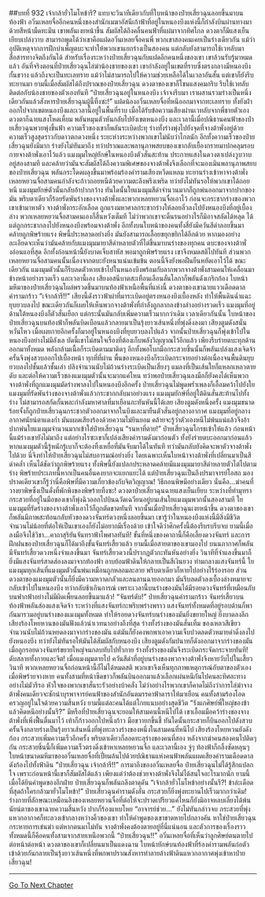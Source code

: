 ##บทที่ 932 เจ้ากล้ายั่วโมโหข้ารึ?
แทบจะวินาทีเดียวกับที่ใบหน้าของป๋ายเสี่ยวฉุนลอยขึ้นมาบนท้องฟ้า อวิ๋นเหลยจื่ออีกคนหนึ่งของสำนักเมฆาอัสนีเก้าฟ้าที่อยู่ในหนองบึงแห่งนี้ก็กำลังบินผ่านทางมาด้วยสีหน้ามืดทะมึน
เขาพลันเงยหน้าขึ้น สัมผัสได้ถึงคลื่นคนฟ้าที่แผ่มาจากทิศไกล ดวงตาก็มีแสงเย็นเยียบเปล่งวาบ
สามารถพูดได้ว่าเขาคือแฝดอวิ๋นเหลยจื่อคนพี่ พวกเขาสองคนเคยเป็นร่างเดียวกัน แม้ว่าอุบัติเหตุจากการฝึกบำเพ็ญตบะจะทำให้พวกเขาแยกร่างเป็นสองคน แต่กลับยังสามารถใช้เวทลับมาสื่อสารทางจิตถึงกันได้
สำหรับเรื่องระหว่างป๋ายเสี่ยวฉุนกับแฝดอีกคนหนึ่งของเขา เขาล้วนรับรู้มาหมดแล้ว อันที่จริงตอนที่ป๋ายเสี่ยวฉุนไล่ฆ่าน้องชายของเขา เขากำลังอยู่ในเขตที่ราบซึ่งตรงกลางมีหนองบึงกั้นขวาง แล้วถึงจะเป็นทะเลทราย
แม้ว่าไม่สามารถไปให้ความช่วยเหลือได้ในเวลาอันสั้น แต่เขาก็ยังรีบทะยานมา ยามนี้เมื่อสัมผัสได้ถึงปราณของป๋ายเสี่ยวฉุน ดวงตาของเขาก็โชนแสงคมกริบ รีบใช้เวทลับติดต่อกับน้องชายของตัวเองทันที
“ป๋ายเสี่ยวฉุนอยู่ในหนองบึง เจ้าจงรีบมา เราผสานรวมร่างเป็นหนึ่งเดียวกันแล้วสังหารป๋ายเสี่ยวฉุนผู้นี้ทิ้งซะ!”
แฝดน้องอวิ๋นเหลยจื่อที่หนีออกมาจากทะเลทราย ทั้งยังฝ่าออกไปจากเขตหนองบึงและเวลานี้อยู่ในพื้นที่ราบ เมื่อได้รับข้อความเสียงผ่านเวทลับจากพี่ชายตัวเอง ดวงตาก็ฉายแสงโหดเหี้ยม พลันหมุนตัวหันกลับไปยังเขตหนองบึง
และเวลานี้เมื่อปณิธานคนฟ้าของป๋ายเสี่ยวฉุนพวยพุ่งขึ้นฟ้า ความเร็วของเขาก็พลันระเบิดปะทุ ร่างทั้งร่างพุ่งไปยังจุดที่จางต้าพั่งอยู่ด้วยความเร็วสูงสุดราวกับดาวตกดวงหนึ่ง
ระยะห่างระหว่างพวกเขาไม่นับว่าไกลนัก อีกทั้งความเร็วของป๋ายเสี่ยวฉุนยังมีมาก ร่างยังไม่ทันมาถึง ทว่าปราณและพลานุภาพสยบของเขากลับเยื้องกรายมาปกคลุมรอบกายจางต้าพั่งเอาไว้แล้ว
แมงมุมใหญ่ยักษ์ในหนองบึงตัวสั่นสะท้าน ประกายแสงในดวงตาเปล่งวูบวาบอยู่สองสามที และคล้ายว่ามันจะสัมผัสได้ถึงความพิเศษของจางต้าพั่งจึงเลือกที่จะมองเมินพลานุภาพสยบของป๋ายเสี่ยวฉุน พลันกระโดดผลุงขึ้นมาพร้อมร้องคำรามเสียงหวีดแหลม ทะยานร่างเข้าหาจางต้าพั่ง
เหลยหยวนจื่อสามคนกำลังจะก้าวถอยหนีด้วยความตะลึงพรึงเพริด ทว่ายังไม่ทันรอให้พวกเขาได้ถอยหนี แมงมุมยักษ์ตัวนั้นกลับอ้าปากกว้าง ทันใดนั้นใยแมงมุมสีดำจำนวนมากก็ถูกพ่นออกมาจากปากของมัน พริบตาเดียวก็ร้อยรัดพันร่างของจางต้าพั่งและพวกเหลยหยวนจื่อเอาไว้ ก่อนจะกระชากร่างของพวกเขาเข้ามาหาตัว จางต้าพั่งกระอักเลือด ถูกแรงมหาศาลกระชากร่างให้ลอยลิ่วลงไปยังหนองบึงที่อยู่เบื้องล่าง
พวกเหลยหยวนจื่อสามคนเองก็สิ้นหวังเต็มที ไม่ว่าพวกเขาจะดิ้นรนอย่างไรก็มิอาจสลัดได้หลุด ได้แต่ถูกกระชากลงไปยังหนองบึงพร้อมจางต้าพั่ง อีกทั้งบนใบหน้าของคนทั้งสี่ยังมีควันสีดำลอยขึ้นมาคล้ายถูกพิษร้ายแรง พิษนี้ประหลาดอย่างยิ่ง มันยังสามารถเลื้อยขยุกขยิกได้อีกด้วย หากมองอย่างละเอียดจะเห็นว่ามันคล้ายกับแมงมุมมายาสีดำหลายตัวที่ไต่ขึ้นมาบนร่างของทุกคน
ตบะของจางต้าพั่งอ่อนแอที่สุด อีกทั้งก่อนหน้านี้ยังบาดเจ็บสาหัส พอมาถูกพิษร้ายแรง เขาจึงหมดสติไปทันที ส่วนพวกเหลยหยวนจื่อสามคนนั้นเนื่องจากตบะยังหนาแน่นเข้มข้น ตอนนี้จึงยังพอฝืนยืนหยัดเอาไว้ได้
ขณะเดียวกัน แมงมุมตัวนั้นก็รีบลดตัวหายเข้าไปในหนองบึงพร้อมกับลากพวกจางต้าพั่งสามคนให้เคลื่อนมาข้างหน้าอย่างรวดเร็ว
และเวลานี้เอง เสียงอสนีบาตสะเทือนเลือนลั่นโลกาก็พลันดังเกริกก้อง ใบหน้ามหึมาของป๋ายเสี่ยวฉุนโผล่พรวดขึ้นมาบนท้องฟ้าเหนือพื้นที่แห่งนี้ ดวงตาของเขาฉายแววเดือดดาล คำรามกร้าว
“เจ้ากล้ารึ!!”
เสียงนี้ดังราวฟ้าผ่าที่มาระเบิดอยู่ตรงหนองบึงเบื้องหลัง ทำให้พื้นดินฉ่ำแฉะยุบยวบลงไป ขณะเดียวกันก็เผยให้เห็นพวกจางต้าพั่งที่กำลังถูกลากลงข้างล่างอย่างรวดเร็ว
แมงมุมที่อยู่ด้านใต้หนองบึงก็ตัวสั่นเยือก แต่กระนั้นมันกลับเพิ่มความเร็วมากกว่าเดิม
เวลาเดียวกันนั้น ใบหน้าของป๋ายเสี่ยวฉุนบนท้องฟ้าก็พลันบิดเบือนแล้วกลายมาเป็นรุ้งยาวเส้นหนึ่งที่พุ่งดิ่งลงมา เสียงตูมดังสนั่นหวั่นไหว เมื่อเผยกายอีกครั้งก็มาอยู่ในหนองบึงที่ยุบยวบลงไปแล้ว จากนั้นป๋ายเสี่ยวฉุนก็พุ่งเข้าไปในหนองบึงอย่างไม่มีลังเล
บัดนี้เขาไม่สนใจเรื่องที่ต้องเก็บพลังวิญญาณไว้อีกแล้ว เพียงรีบร่ายตบะทุกด้านออกมาทั้งหมด พลังกล้ามเนื้อก็ระเบิดตามมาติดๆ อีกทั้งพอโบกมือกระสวยชิ้นนั้นก็พลันเปล่งแสงเจิดจ้า ครั้นจึงพุ่งสวบออกไปเบื้องหน้า
ทุกที่ที่ผ่าน พื้นของหนองบึงก็ระเบิดกระจายอย่างต่อเนื่องจนพื้นดินยุบยวบลงไปชั้นแล้วชั้นเล่า ปลิงจำนวนนับไม่ถ้วนร่างระเบิดเป็นเสี่ยงๆ แมลงที่เป็นเส้นใยก็แหลกเหลวตายดับ และต่อให้ความเร็วของแมงมุมตัวนั้นจะมากแค่ไหน ทว่าพอป๋ายเสี่ยวฉุนลงมือก็ยังคงได้เห็นพวกจางต้าพั่งที่ถูกแมงมุมมัดร่างพาลงไปในหนองบึงอีกครั้ง
ป๋ายเสี่ยวฉุนไม่พูดพร่ำเพลงก็เอื้อมคว้าไปยังใยแมงมุมที่รัดพันร่างของจางต้าพั่งแล้วกระชากกลับมาอย่างแรง แมงมุมยักษ์ที่อยู่ใต้ดินสั่นสะท้านไปทั้งร่าง ไม่สามารถสกัดกั้นพละกำลังมหาศาลที่มาเยือนกะทันหันนี้ได้เลย เสียงตูมดังหนึ่งครั้ง แมงมุมขนาดร้อยจั้งก็ถูกป๋ายเสี่ยวฉุนกระชากตัวออกมาจากในบึงและมายืนตัวสั่นอยู่กลางอากาศ
แมงมุมที่อยู่กลางอากาศนัยน์ตาแดงก่ำ มันแผดเสียงร้องด้วยความไม่ยินยอม คล้ายจะรู้ว่าตัวเองหนีไม่พ้นแน่แล้วจึงอ้าปากพ่นใยแมงมุมจำนวนมากเข้าใส่ป๋ายเสี่ยวฉุน
“รนหาที่ตาย!” ป๋ายเสี่ยวฉุนโกรธเข้าให้แล้ว ก่อนหน้านี้แม้ร่างเขายังไม่มาถึง แต่อย่างไรซะเขาก็เปล่งเสียงคำรามดังมาก่อนตัว ทั้งยังร่ายตบะออกมาก่อนแล้ว หากแมงมุมตัวนี้รู้หนักรู้เบาก็จะต้องทิ้งเหยื่อที่มันจับมาได้ในทันที
ทว่ามันกลับยังคิดจะพาตัวจางต้าพั่งไปด้วย นี่จึงทำให้ป๋ายเสี่ยวฉุนไม่สบอารมณ์อย่างยิ่ง โดยเฉพาะเห็นใบหน้าจางต้าพั่งที่เปลี่ยนมาเป็นสีดำคล้ำ เห็นได้ชัดว่าถูกพิษร้ายแรง ทั้งพิษนี้ยังแปลกประหลาดคล้ายมีแมงมุมมายาสีดำหลายตัวไต่ไปตามร่าง พิษร้ายประเภทนี้หากเป็นคนอื่นคงยากจะแยกแยะได้ แต่ป๋ายเสี่ยวฉุนเป็นถึงปรมาจารย์โอสถ มองปราดเดียวเขาก็รู้ว่านี่คือพิษที่มีความเกี่ยวข้องกับจิตวิญญาณ!
วิธีถอนพิษมีอย่างเดียว นั่นคือ...ฆ่าคนที่วางยาพิษซึ่งเป็นดั่งที่พักพิงของพิษร้ายทิ้งซะ!
ดวงตาป๋ายเสี่ยวฉุนฉายแสงเย็นเยียบ ระหว่างที่ทำมุทรา กระสวยที่อยู่ในมือของเขาก็พุ่งฉิวออกไปบินฉวัดเฉวียนอยู่บนเส้นใยแมงมุมพวกนั้นสองสามที ใยแมงมุมที่รัดร่างของจางต้าพั่งเอาไว้ก็ถูกตัดขาดทันที
จากนั้นเมื่อป๋ายเสี่ยวฉุนเงยหน้าขึ้น ดวงตาของเขาก็พลันมีภาพสะท้อนกลับหัวของดวงจันทร์ดวงหนึ่งลอยขึ้นมา เขารู้ว่าในหนองบึงแห่งนี้มีสิ่งมีชีวิตจำนวนไม่น้อยที่ต่อให้เป็นเขาเองก็ยังไม่อยากมีเรื่องด้วย เข้าใจดีว่าศึกครั้งนี้ต้องรีบรบรีบจบ ยามนี้เมื่อลงมือจึงใช้วิชา...คาถาสุริยันจันทราฟ้าไพศาลทันที!
ขั้นที่หนึ่งของคาถานี้ก็คือเลี้ยงดวงจันทร์ และการฝึกฝนของป๋ายเสี่ยวฉุนก็ได้มาถึงขั้นจันทร์เสี้ยวแล้ว ยามนี้เมื่อสายตาของเขามองไป บนนภากาศก็พลันมีจันทร์เสี้ยวดวงหนึ่งจำแลงขึ้นมา
จันทร์เสี้ยวดวงนี้ปรากฏตัวกะทันหันอย่างยิ่ง วินาทีที่จำแลงขึ้นมาก็ยิ่งมีแสงจันทร์สาดส่องลงมาจากท้องฟ้า อาบย้อมฟ้าดินให้กลายเป็นสีเงินยวง
ท่ามกลางแสงจันทร์นี้ ใยแมงมุมทุกเส้นที่แมงมุมตัวนั้นพ่นเหมือนถูกหลอมละลาย พริบตาเดียวก็หายไปอย่างไร้ร่องรอย ส่วนดวงตาของแมงมุมตัวนั้นก็ยิ่งมีความหวาดกลัวและลนลานฉายออกมา มันรีบลดตัวลงเบื้องล่างหมายจะกลับเข้าไปในหนองบึง ทว่ากลับช้าเกินการณ์ เพราะเวลานี้บนร่างของมันได้มีรอยดวงจันทร์ที่เหมือนกับบนฟากฟ้าอย่างไม่มีผิดเพี้ยนลอยขึ้นมาแล้ว!
“จันทร์ดับ!” ป๋ายเสี่ยวฉุนคำรามกร้าว จันทร์เสี้ยวบนท้องฟ้าพลันส่องแสงเจิดจ้า ระหว่างที่แสงจันทร์กะพริบพร่างพราว แสงจันทร์ทั้งหมดที่อยู่รอบด้านก็พากันมารวมอยู่บนร่างของแมงมุมทั้งหมด ทำให้รอยดวงจันทร์บนร่างของมันยิ่งขยายใหญ่ ยิ่งบาดลงลึก เสียงร้องโหยหวนของมันฟังแล้วน่าเวทนาอย่างถึงที่สุด ร่างทั้งร่างของมันสั่นเทิ้ม ของเหลวสีเขียวจำนวนนับไม่ถ้วนหยดลงมาจากร่างของมัน แต่มันก็ยังคงพกพาเอาความเจ็บปวดลดตัวหมายดำดิ่งลงไปยังหนองบึง ทว่ายังไม่ทันรอให้มันได้สัมผัสกับหนองบึง เสียงตูมดังกัมปนาทก็ดังออกมาจากร่างของมัน เมื่อถูกรอยดวงจันทร์ขยายใหญ่จนกลบทับไปทั่วกาย ร่างทั้งร่างของมันจึงระเบิดกระจัดกระจายทันที!
ดับสลายทั้งกายและจิต!
เมื่อแมงมุมตายไป ควันสีดำที่อยู่บนร่างของพวกจางต้าพั่งจึงหายวับไปในเสี้ยววินาที
พวกเหลยหยวนจื่อก่อนหน้านี้ก็ไม่ได้หมดสติ พวกเขาจึงเห็นทุกภาพเหตุการณ์กับตาของตัวเอง เมื่อพิษร้ายจางหาย คนทั้งสามที่หน้าซีดขาวก็พลันบินออกมาแล้วเลือกเผ่นหนีกันไปคนละทิศละทางอย่างไม่มัวรีรอ
หัวใจของพวกเขาสั่นระรัวอย่างบ้าคลั่ง ไม่ว่าอย่างไรพวกเขาก็คาดไม่ถึงว่าการไล่ฆ่าจางต้าพั่งคนเดียวจะชักนำบุรพาจารย์คนฟ้าของสำนักอันตมรรคาฟ้าดาราให้มาเยือน คนทั้งสามร้องโอดครวญอยู่ในใจด้วยความสิ้นหวัง ยามนี้แต่ละคนได้แต่โกยแนบอย่างสุดชีวิต
“รังแกศิษย์พี่ใหญ่ของข้าแล้วคิดหนีอย่างนั้นรึ?” มีหรือที่ป๋ายเสี่ยวฉุนจะยอมให้สามคนนี้หนีไปได้ เขาเอื้อมมือคว้าร่างของจางต้าพั่งที่เพิ่งฟื้นตื่นมาไว้ เท้าก็ก้าวออกไปหนึ่งก้าว มือขวายกขึ้นชี้ ทันใดนั้นกระสวยก็บินออกไปดังสวบ ครั้นจึงกลายร่างเป็นรุ้งยาวเส้นหนึ่งที่พุ่งทะลวงร่างของหนึ่งในสามคนที่หนีไป
เสียงร้องโหยหวนยังดังก้อง กระสวยเพิ่มความเร็วอีกครั้ง พริบตาเดียวก็ลอดทะลุร่างของคนที่สอง หลังจากฆ่าคนสองคนไปติดๆ กัน กระสวยชิ้นนี้ก็เพิ่มความเร็วตรงดิ่งเข้าหาเหลยหยวนจื่อ
และเวลานี้เอง จู่ๆ ท้องฟ้าก็กลิ้งซัดหลุนๆ ใบหน้าขนาดมหึมาของอวิ๋นเหลยจื่อที่เปี่ยมล้นไปด้วยปณิธานแห่งคนฟ้าพลันแผดเสียงคำรามเดือดดาลดังก้องไปทั้งฟ้าดิน
“ป๋ายเสี่ยวฉุน เจ้ากล้ารึ!!”
การมาถึงของอวิ๋นเหลยจื่อ ป๋ายเสี่ยวฉุนไม่ได้รู้สึกแปลกใจ เพราะก่อนหน้านี้เขาก็สัมผัสได้แล้ว เพียงแต่ว่าต้องช่วยจางต้าพั่งจึงไม่ได้สนใจอะไรมากนัก ยามนี้เมื่อได้ยินคำพูดของอีกฝ่าย ป๋ายเสี่ยวฉุนก็พลันถลึงตาดุดัน
“เจ้ากล้ายั่วโมโหข้าอย่างนั้นรึ?! ข้าล่ะเดือดที่สุดถ้าใครกล้ามายั่วโมโหข้า!” ป๋ายเสี่ยวฉุนคำรามดังลั่น กระสวยก็ยิ่งพุ่งทะยานไปเร็วมากกว่าเดิม!
ร่างกายที่ลักษณะเหมือนลิงของเหลยหยวนจื่อที่ต่อให้จะปราดเปรียวแค่ไหนก็ยังมิอาจหลบเลี่ยงได้พ้น นัยน์ตาของเขาฉายความสิ้นหวัง ปากก็ร้องแหบโหย
“อาจารย์ช่วย...” ยังไม่ทันกล่าวจบ กระสวยที่พุ่งแหวกอากาศก็ทะลวงเข้ากลางหว่างคิ้วของเขา ทำให้คำพูดของเขาขาดหายไปกลางคัน
หาใช่ป๋ายเสี่ยวฉุนกระหายการเข่นฆ่า แต่หากตนมาไม่ทัน จางต้าพั่งคงต้องตายอยู่ที่นี่แน่นอน และตัวการของเรื่องราวทั้งหมดนี้ก็คือคนทั้งสามจากสายเหนือพวกนี้
“ป๋ายเสี่ยวฉุน!!” อวิ๋นเหลยจื่อที่เห็นว่าลูกศิษย์ตนตายไปต่อหน้าต่อหน้า ดวงตาของเขาก็เปลี่ยนมาเป็นแดงฉาน ใบหน้ายักษ์บนท้องฟ้าที่ร้องคำรามพลันก่อตัวเข้าด้วยกันกลายเป็นรุ้งยาวเส้นหนึ่งที่พกพาปราณสังหารทำลายล้างฟ้าดินแหวกอากาศพุ่งเข้าหาป๋ายเสี่ยวฉุน!

------


[Go To Next Chapter]( ./79.md)